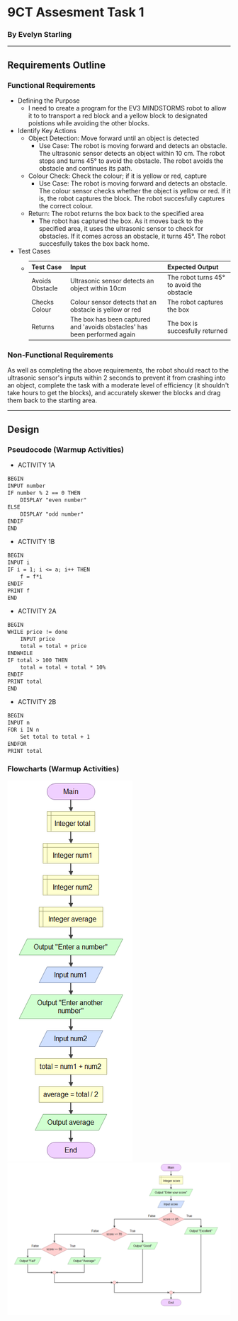 # 9CT Assesment Task 1
### By Evelyn Starling
***

## Requirements Outline
###  Functional Requirements
+  Defining the Purpose
    + I need to create a program for the EV3 MINDSTORMS robot to allow it to to transport a red block and a yellow block to designated poistions while avoiding the other blocks.
+ Identify Key Actions
    + Object Detection: Move forward until an object is detected
        + Use Case: The robot is moving forward and detects an obstacle. The ultrasonic sensor detects an object within 10 cm. The robot stops and turns 45° to avoid the obstacle. The robot avoids the obstacle and continues its path.
    + Colour Check: Check the colour; if it is yellow or red, capture
        + Use Case: The robot is moving forward and detects an obstacle. The colour sensor checks whether the object is yellow or red. If it is, the robot captures the block. The robot succesfully captures the correct colour.
    + Return: The robot returns the box back to the specified area
        + The robot has captured the box. As it moves back to the specified area, it uses the ultrasonic sensor to check for obstacles. If it comes across an obstacle, it turns 45°. The robot succesfully takes the box back home.
+ Test Cases
    + | Test Case | Input     | Expected Output   |
      |---------- |---------- |----------------   |
      |Avoids Obstacle|Ultrasonic sensor detects an object within 10cm|The robot turns 45° to avoid the obstacle|
      |Checks Colour|Colour sensor detects that an obstacle is yellow or red|The robot captures the box|
      |Returns|The box has been captured and 'avoids obstacles' has been performed again|The box is succesfully returned|
### Non-Functional Requirements
As well as completing the above requirements, the robot should react to the ultrasonic sensor's inputs within 2 seconds to prevent it from crashing into an object, complete the task with a moderate level of efficiency (it shouldn't take hours to get the blocks), and accurately skewer the blocks and drag them back to the starting area.
***

## Design
### Pseudocode (Warmup Activities)
+ ACTIVITY 1A
~~~~
BEGIN
INPUT number
IF number % 2 == 0 THEN
    DISPLAY "even number"
ELSE
    DISPLAY "odd number"
ENDIF
END
~~~~
+ ACTIVITY 1B
~~~~
BEGIN
INPUT i
IF i = 1; i <= a; i++ THEN
    f = f*i
ENDIF
PRINT f
END
~~~~
+ ACTIVITY 2A
~~~~
BEGIN
WHILE price != done
    INPUT price
    total = total + price
ENDWHILE
IF total > 100 THEN
    total = total + total * 10%
ENDIF
PRINT total
END
~~~~
+ ACTIVITY 2B
~~~~
BEGIN
INPUT n
FOR i IN n
    Set total to total + 1
ENDFOR
PRINT total
~~~~
### Flowcharts (Warmup Activities)
![Flowchart 1A](Flowchart1.png "Flowchart 1A")
![Flowchart 1B](Flowchart2.png "Flowchart 1B")
